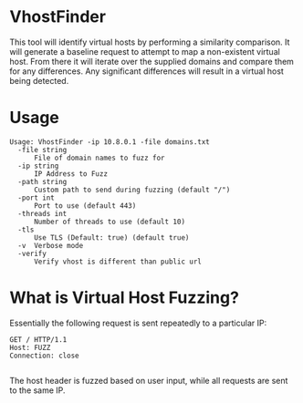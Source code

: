 # VhostFinder
This tool will identify virtual hosts by performing a similarity comparison. It will generate a baseline request to attempt to map a non-existent virtual host. From there it will iterate over the supplied domains and compare them for any differences. Any significant differences will result in a virtual host being detected.

# Usage

```
Usage: VhostFinder -ip 10.8.0.1 -file domains.txt
  -file string
      File of domain names to fuzz for
  -ip string
      IP Address to Fuzz
  -path string
      Custom path to send during fuzzing (default "/")
  -port int
      Port to use (default 443)
  -threads int
      Number of threads to use (default 10)
  -tls
      Use TLS (Default: true) (default true)
  -v  Verbose mode
  -verify
      Verify vhost is different than public url
```

# What is Virtual Host Fuzzing?

Essentially the following request is sent repeatedly to a particular IP:

```
GET / HTTP/1.1
Host: FUZZ
Connection: close


```

The host header is fuzzed based on user input, while all requests are sent to the same IP. 

